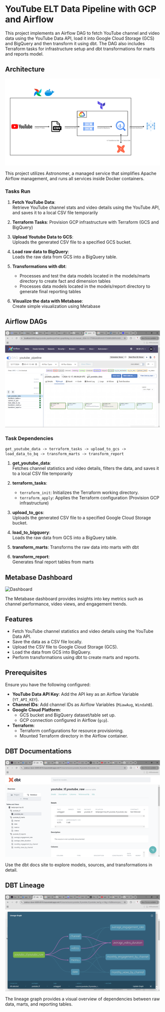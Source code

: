 # YouTube ELT Data Pipeline with GCP and Airflow

This project implements an Airflow DAG to fetch YouTube channel and video data using the YouTube Data API, load it into Google Cloud Storage (GCS) and BigQuery and then transform it using dbt. The DAG also includes Terraform tasks for infrastructure setup and dbt transformations for marts and reports model.

## Architecture

![Pipeline Flow](/images/pipeline_architecture.png "Project Architecture")

This project utilizes Astronomer, a managed service that simplifies Apache Airflow management, and runs all services inside Docker containers.

### Tasks Run

1. **Fetch YouTube Data**:  
   Retrieve YouTube channel stats and video details using the YouTube API, and saves it to a local CSV file temporarily
   
2. **Terraform Tasks**:
   Provision GCP infrastructure with Terraform (GCS and BigQuery)

3. **Upload Youtube Data to GCS**:  
   Uploads the generated CSV file to a specified GCS bucket.

4. **Load raw data to BigQuery**:  
   Loads the raw data from GCS into a BigQuery table.

5. **Transformations with dbt**:  
   - Processes and test the data models located in the models/marts directory to create fact and dimension tables
   - Processes data models located in the models/report directory to generate final reporting tables

6. **Visualize the data with Metabase**:  
   Create simple visualization using Metabase

## Airflow DAGs

![Dag Flow](images/airflow_simple.png "YouTube Pipeline Dag")

### Task Dependencies

```plaintext
get_youtube_data -> terraform_tasks -> upload_to_gcs -> load_data_to_bq -> transform_marts -> transform_report
```

1. **get_youtube_data**:  
   Fetches channel statistics and video details, filters the data, and saves it to a local CSV file temporarily
   
2. **terraform_tasks**:
   - `terraform_init`: Initializes the Terraform working directory.
   - `terraform_apply`: Applies the Terraform configuration (Provision GCP infrastructure)

3. **upload_to_gcs**:  
   Uploads the generated CSV file to a specified Google Cloud Storage bucket.

4. **load_to_bigquery**:  
   Loads the raw data from GCS into a BigQuery table.

5. **transform_marts**: 
   Transforms the raw data into marts with dbt

6. **transform_report**:  
   Generates final report tables from marts

## Metabase Dashboard

![Dashboard](images/dashboard2.gif "YT Metrics Dashboard")

The Metabase dashboard provides insights into key metrics such as channel performance, video views, and engagement trends.

## Features

- Fetch YouTube channel statistics and video details using the YouTube Data API.
- Save the data as a CSV file locally.
- Upload the CSV file to Google Cloud Storage (GCS).
- Load the data from GCS into BigQuery.
- Perform transformations using dbt to create marts and reports.

## Prerequisites

Ensure you have the following configured:

- **YouTube Data API Key**: Add the API key as an Airflow Variable (`YT_API_KEY`).
- **Channel IDs**: Add channel IDs as Airflow Variables (`MiawAug`, `WindahB`).
- **Google Cloud Platform**:
  - GCS bucket and BigQuery dataset/table set up.
  - GCP connection configured in Airflow (`gcp`).
- **Terraform**:
  - Terraform configurations for resource provisioning.
  - Mounted Terraform directory in the Airflow container.

## DBT Documentations

![dbt_docs](images/dbt_docs_2.png "dbt docs")

Use the dbt docs site to explore models, sources, and transformations in detail.

## DBT Lineage

![dbt_lineage](images/dbt_lineage_2.png "dbt lineage")

The lineage graph provides a visual overview of dependencies between raw data, marts, and reporting tables.
